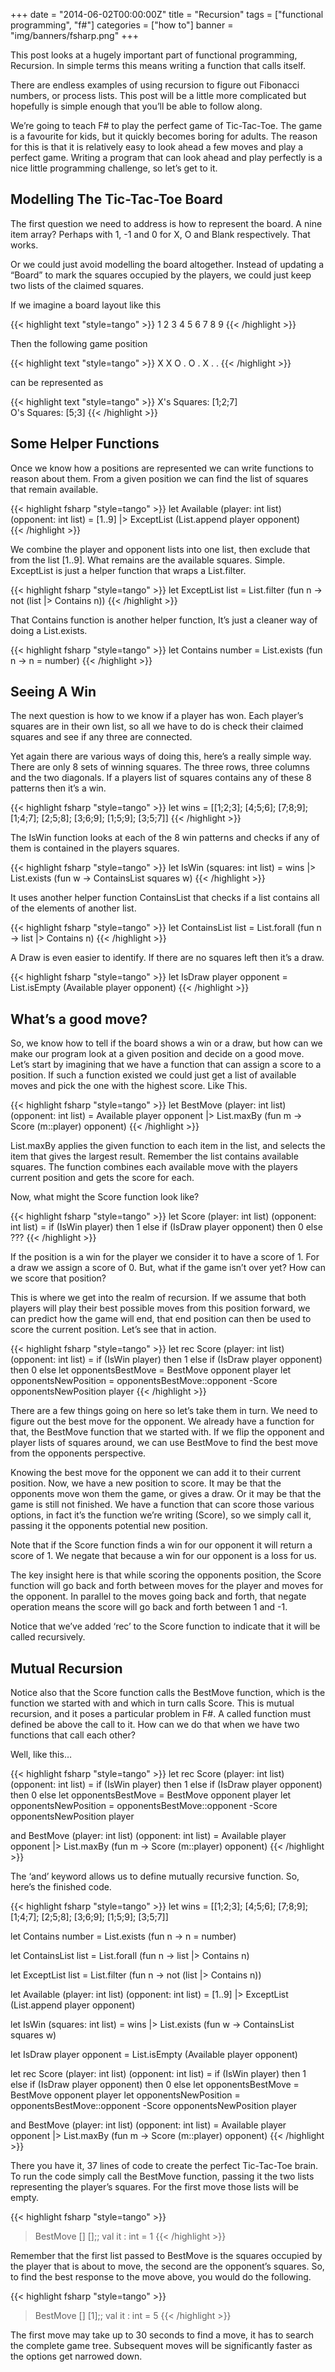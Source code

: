 +++
date = "2014-06-02T00:00:00Z"
title = "Recursion"
tags = ["functional programming", "f#"]
categories = ["how to"]
banner = "img/banners/fsharp.png"
+++

This post looks at a hugely important part of functional programming, Recursion. In simple terms this means writing a function that calls itself.

There are endless examples of using recursion to figure out Fibonacci numbers, or process lists. This post will be a little more complicated but hopefully is simple enough that you’ll be able to follow along.

We’re going to teach F# to play the perfect game of Tic-Tac-Toe. The game is a favourite for kids, but it quickly becomes boring for adults. The reason for this is that it is relatively easy to look ahead a few moves and play a perfect game. Writing a program that can look ahead and play perfectly is a nice little programming challenge, so let’s get to it.

## Modelling The Tic-Tac-Toe Board
The first question we need to address is how to represent the board. A nine item array? Perhaps with 1, -1 and 0 for X, O and Blank respectively. That works.

Or we could just avoid modelling the board altogether. Instead of updating a “Board” to mark the squares occupied by the players, we could just keep two lists of the claimed squares.

If we imagine a board layout like this

{{< highlight text "style=tango" >}}
1 2 3
4 5 6
7 8 9
{{< /highlight >}}

Then the following game position

{{< highlight text "style=tango" >}}
X X O
. O .
X . .
{{< /highlight >}}

can be represented as

{{< highlight text "style=tango" >}}
X's Squares: [1;2;7]  
O's Squares: [5;3]
{{< /highlight >}}

## Some Helper Functions

Once we know how a positions are represented we can write functions to reason about them. From a given position we can find the list of squares that remain available.

{{< highlight fsharp "style=tango" >}}
let Available (player: int list) (opponent: int list) =
    [1..9]
    |> ExceptList (List.append player opponent)  
{{< /highlight >}}

We combine the player and opponent lists into one list, then exclude that from the list [1..9]. What remains are the available squares. Simple. ExceptList is just a helper function that wraps a List.filter.

{{< highlight fsharp "style=tango" >}}
let ExceptList list = List.filter (fun n -> not (list |> Contains n))
{{< /highlight >}}

That Contains function is another helper function, It’s just a cleaner way of doing a List.exists.

{{< highlight fsharp "style=tango" >}}
let Contains number = List.exists (fun n -> n = number)
{{< /highlight >}}

## Seeing A Win
The next question is how to we know if a player has won. Each player’s squares are in their own list, so all we have to do is check their claimed squares and see if any three are connected.

Yet again there are various ways of doing this, here’s a really simple way. There are only 8 sets of winning squares. The three rows, three columns and the two diagonals. If a players list of squares contains any of these 8 patterns then it’s a win.

{{< highlight fsharp "style=tango" >}}
let wins = [[1;2;3];
            [4;5;6];
            [7;8;9];
            [1;4;7];
            [2;5;8];
            [3;6;9];
            [1;5;9];
            [3;5;7]]
{{< /highlight >}}

The IsWin function looks at each of the 8 win patterns and checks if any of them is contained in the players squares.

{{< highlight fsharp "style=tango" >}}
let IsWin (squares: int list) = 
    wins |> List.exists (fun w -> ContainsList squares w)
{{< /highlight >}}

It uses another helper function ContainsList that checks if a list contains all of the elements of another list.

{{< highlight fsharp "style=tango" >}}
let ContainsList list = List.forall (fun n -> list |> Contains n)
{{< /highlight >}}

A Draw is even easier to identify. If there are no squares left then it’s a draw.

{{< highlight fsharp "style=tango" >}}
let IsDraw player opponent = List.isEmpty (Available player opponent)
{{< /highlight >}}

## What’s a good move?
So, we know how to tell if the board shows a win or a draw, but how can we make our program look at a given position and decide on a good move. Let’s start by imagining that we have a function that can assign a score to a position. If such a function existed we could just get a list of available moves and pick the one with the highest score. Like This.

{{< highlight fsharp "style=tango" >}}
let BestMove (player: int list) (opponent: int list) =
    Available player opponent
    |> List.maxBy (fun m -> Score (m::player) opponent) 
{{< /highlight >}}

List.maxBy applies the given function to each item in the list, and selects the item that gives the largest result. Remember the list contains available squares. The function combines each available move with the players current position and gets the score for each.

Now, what might the Score function look like?

{{< highlight fsharp "style=tango" >}}
let Score (player: int list) (opponent: int list) =
    if (IsWin player) then 1
    else if (IsDraw player opponent) then 0
    else ???
{{< /highlight >}}

If the position is a win for the player we consider it to have a score of 1. For a draw we assign a score of 0. But, what if the game isn’t over yet? How can we score that position?

This is where we get into the realm of recursion. If we assume that both players will play their best possible moves from this position forward, we can predict how the game will end, that end position can then be used to score the current position. Let’s see that in action.

{{< highlight fsharp "style=tango" >}}
let rec Score (player: int list) (opponent: int list) =
    if (IsWin player) then 1
    else if (IsDraw player opponent) then 0
    else
        let opponentsBestMove = BestMove opponent player
        let opponentsNewPosition = opponentsBestMove::opponent
        -Score opponentsNewPosition player
{{< /highlight >}}

There are a few things going on here so let’s take them in turn. We need to figure out the best move for the opponent. We already have a function for that, the BestMove function that we started with. If we flip the opponent and player lists of squares around, we can use BestMove to find the best move from the opponents perspective.

Knowing the best move for the opponent we can add it to their current position. Now, we have a new position to score. It may be that the opponents move won them the game, or gives a draw. Or it may be that the game is still not finished. We have a function that can score those various options, in fact it’s the function we’re writing (Score), so we simply call it, passing it the opponents potential new position.

Note that if the Score function finds a win for our opponent it will return a score of 1. We negate that because a win for our opponent is a loss for us.

The key insight here is that while scoring the opponents position, the Score function will go back and forth between moves for the player and moves for the opponent. In parallel to the moves going back and forth, that negate operation means the score will go back and forth between 1 and -1.

Notice that we’ve added ‘rec’ to the Score function to indicate that it will be called recursively.

## Mutual Recursion
Notice also that the Score function calls the BestMove function, which is the function we started with and which in turn calls Score. This is mutual recursion, and it poses a particular problem in F#. A called function must defined be above the call to it. How can we do that when we have two functions that call each other?

Well, like this…

{{< highlight fsharp "style=tango" >}}
let rec Score (player: int list) (opponent: int list) =
    if (IsWin player) then 1
    else if (IsDraw player opponent) then 0
    else
        let opponentsBestMove = BestMove opponent player
        let opponentsNewPosition = opponentsBestMove::opponent
        -Score opponentsNewPosition player

and BestMove (player: int list) (opponent: int list) =
    Available player opponent
    |> List.maxBy (fun m -> Score (m::player) opponent) 
{{< /highlight >}}

The ‘and’ keyword allows us to define mutually recursive function. So, here’s the finished code.

{{< highlight fsharp "style=tango" >}}
let wins = [[1;2;3];
            [4;5;6];
            [7;8;9];
            [1;4;7];
            [2;5;8];
            [3;6;9];
            [1;5;9];
            [3;5;7]]

let Contains number = List.exists (fun n -> n = number)

let ContainsList list = List.forall (fun n -> list |> Contains n)

let ExceptList list = List.filter (fun n -> not (list |> Contains n))

let Available (player: int list) (opponent: int list) =
    [1..9]
    |> ExceptList (List.append player opponent)  

let IsWin (squares: int list) = 
    wins |> List.exists (fun w -> ContainsList squares w)
 
let IsDraw player opponent =
    List.isEmpty (Available player opponent)

let rec Score (player: int list) (opponent: int list) =
    if (IsWin player) then 1
    else if (IsDraw player opponent) then 0
    else
        let opponentsBestMove = BestMove opponent player
        let opponentsNewPosition = opponentsBestMove::opponent
        -Score opponentsNewPosition player

and BestMove (player: int list) (opponent: int list) =
    Available player opponent
    |> List.maxBy (fun m -> Score (m::player) opponent) 
{{< /highlight >}}

There you have it, 37 lines of code to create the perfect Tic-Tac-Toe brain. To run the code simply call the BestMove function, passing it the two lists representing the player’s squares. For the first move those lists will be empty.

{{< highlight fsharp "style=tango" >}}
> BestMove [] [];;
val it : int = 1
{{< /highlight >}}

Remember that the first list passed to BestMove is the squares occupied by the player that is about to move, the second are the opponent’s squares. So, to find the best response to the move above, you would do the following.

{{< highlight fsharp "style=tango" >}}
> BestMove [] [1];;
val it : int = 5
{{< /highlight >}}

The first move may take up to 30 seconds to find a move, it has to search the complete game tree. Subsequent moves will be significantly faster as the options get narrowed down.